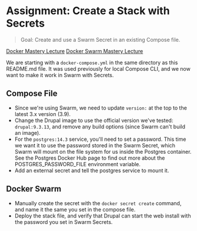 # Assignment: Create a Stack with Secrets

> Goal: Create and use a Swarm Secret in an existing Compose file.

[Docker Mastery Lecture](https://www.udemy.com/course/docker-mastery/learn/lecture/6796822)
[Docker Swarm Mastery Lecture](https://www.udemy.com/course/docker-swarm-mastery/learn/practice/28073)

We are starting with a `docker-compose.yml` in the same directory as this README.md file. It was used previously for local Compose CLI, and we now want to make it work in Swarm with Secrets.

## Compose File

- Since we're using Swarm, we need to update `version:` at the top to the latest 3.x version (3.9).
- Change the Drupal image to use the official version we've tested: `drupal:9.3.13`, and remove any build options (since Swarm can't build an image).
- For the `postgres:14.3` service, you'll need to set a password. This time we want it to use the password stored in the Swarm Secret, which Swarm will mount on the file system for us inside the Postgres container. See the Postgres Docker Hub page to find out more about the POSTGRES_PASSWORD_FILE environment variable.
- Add an external secret and tell the postgres service to mount it.

## Docker Swarm

- Manually create the secret with the `docker secret create` command, and name it the same you set in the compose file.
- Deploy the stack file, and verify that Drupal can start the web install with the password you set in Swarm Secrets.